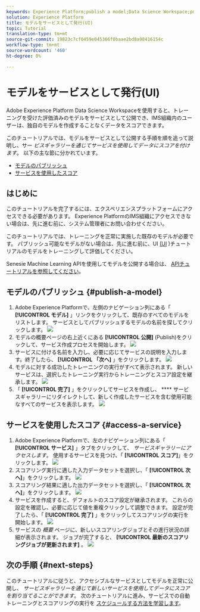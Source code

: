 ```yaml
---
keywords: Experience Platform;publish a model;Data Science Workspace;popular topics
solution: Experience Platform
title: モデルをサービスとして発行(UI)
topic: Tutorial
translation-type: tm+mt
source-git-commit: 19823c7cf0459e045366f0baae2bd8a98416154c
workflow-type: tm+mt
source-wordcount: '460'
ht-degree: 0%

---
```



# モデルをサービスとして発行(UI)

Adobe Experience Platform Data Science Workspaceを使用すると、トレーニングを受けた評価済みのモデルをサービスとして公開でき、IMS組織内のユーザーは、独自のモデルを作成することなくデータをスコアできます。

このチュートリアルでは、モデルをサービスとして公開する手順を順を追って説明し、サー *ビスギャラリーを通じてサービスを使用してデータにスコアを付けます*。 以下の主な節に分かれています。

- [モデルのパブリッシュ](#publish-a-model)
- [サービスを使用したスコア](#access-a-service)

## はじめに

このチュートリアルを完了するには、エクスペリエンスプラットフォームにアクセスできる必要があります。 Experience PlatformのIMS組織にアクセスできない場合は、先に進む前に、システム管理者にお問い合わせください。

このチュートリアルでは、トレーニングを正常に実施した既存のモデルが必要です。 パブリッシュ可能なモデルがない場合は、先に進む前に、UI [(UI](./train-evaluate-model-ui.md) )チュートリアルのモデルをトレーニングして評価してください。

Senesie Machine Learning APIを使用してモデルを公開する場合は、 [APIチュートリアルを参照してください](./publish-model-service-api.md)。

## モデルのパブリッシュ {#publish-a-model}

1. Adobe Experience Platformで、左側のナビゲーション列にある「 **[!UICONTROL モデル]** 」リンクをクリックして、既存のすべてのモデルをリストします。 サービスとしてパブリッシュするモデルの名前を探してクリックします。
   ![](../images/models-recipes/publish-model/1_browse_model.png)
2. モデルの概要ページの右上近くにある **[!UICONTROL 公開]** (Publish)をクリックして、サービス作成プロセスを開始します。
   ![](../images/models-recipes/publish-model/2_view_training_runs.png)
3. サービスに付ける名前を入力し、必要に応じてサービスの説明を入力します。終了したら、 **[!UICONTROL 「次へ]** 」をクリックします。
   ![](../images/models-recipes/publish-model/3_configure_service.png)
4. モデルに対する成功したトレーニングの実行がすべて表示されます。 新しいサービスは、選択したトレーニング実行からトレーニングとスコア設定を継承します。
   ![](../images/models-recipes/publish-model/4_select_training_run.png)
5. 「 **[!UICONTROL 完了]** 」をクリックしてサービスを作成し、 **** サービスギャラリーにリダイレクトして、新しく作成したサービスを含む使用可能なすべてのサービスを表示します。
   ![](../images/models-recipes/publish-model/service_gallery.png)

## サービスを使用したスコア {#access-a-service}

1. Adobe Experience Platformで、左のナビゲーション列にある「 **[!UICONTROL サービス]** 」タブをクリックして、 *サービスギャラリーにアクセスします*。 使用するサービスを見つけ、「 **[!UICONTROL スコア]**」をクリックします。
   ![](../images/models-recipes/publish-model/click_to_score.png)
2. スコアリング実行に適した入力データセットを選択し、「 **[!UICONTROL 次へ]**」をクリックします。
   ![](../images/models-recipes/publish-model/6_scoring_input.png)
3. スコアリング結果に適した出力データセットを選択し、「 **[!UICONTROL 次へ]**」をクリックします。
   ![](../images/models-recipes/publish-model/7_scoring_output.png)
4. サービスを作成すると、デフォルトのスコア設定が継承されます。 これらの設定を確認し、必要に応じて値を重複クリックして調整できます。 設定が完了したら、「 **[!UICONTROL 完了]** 」をクリックしてスコアリングの実行を開始します。
   ![](../images/models-recipes/publish-model/8_scoring_configure.png)
5. サービスの *概要* ページに、新しいスコアリングジョブとその進行状況の詳細が表示されます。 ジョブが完了すると、 **[!UICONTROL 最新のスコアリングジョブが更新されます]** 。
   ![](../images/models-recipes/publish-model/score_pending.png)

## 次の手順 {#next-steps}

このチュートリアルに従うと、アクセシブルなサービスとしてモデルを正常に公開し、 *サービスギャラリーを通じて新しいサービスを使用してデータにスコアを割り当てることができます*。 次のチュートリアルに進み、サービスでの自動トレーニングとスコアリングの実行を [スケジュールする方法を学習します](./schedule-models-ui.md)。
